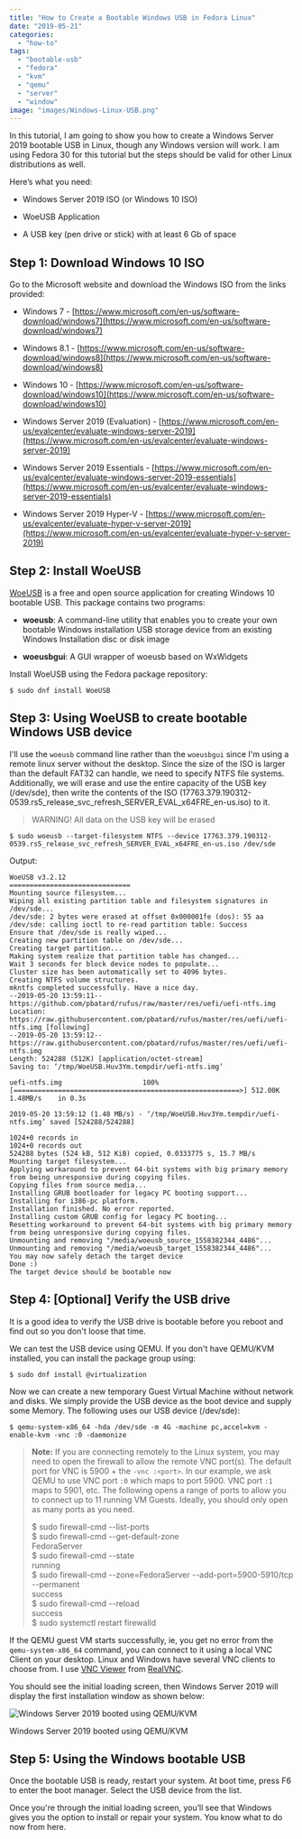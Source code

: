 ```yaml
---
title: "How to Create a Bootable Windows USB in Fedora Linux"
date: "2019-05-21"
categories: 
  - "how-to"
tags: 
  - "bootable-usb"
  - "fedora"
  - "kvm"
  - "qemu"
  - "server"
  - "window"
image: "images/Windows-Linux-USB.png"
---
```


In this tutorial, I am going to show you how to create a Windows Server 2019 bootable USB in Linux, though any Windows version will work. I am using Fedora 30 for this tutorial but the steps should be valid for other Linux distributions as well.

Here’s what you need:

- Windows Server 2019 ISO (or Windows 10 ISO)

- WoeUSB Application

- A USB key (pen drive or stick) with at least 6 Gb of space

## Step 1: Download Windows 10 ISO

Go to the Microsoft website and download the Windows ISO from the links provided:

- Windows 7 - [https://www.microsoft.com/en-us/software-download/windows7](https://www.microsoft.com/en-us/software-download/windows7)

- Windows 8.1 - [https://www.microsoft.com/en-us/software-download/windows8](https://www.microsoft.com/en-us/software-download/windows8)

- Windows 10 - [https://www.microsoft.com/en-us/software-download/windows10](https://www.microsoft.com/en-us/software-download/windows10)

- Windows Server 2019 (Evaluation) - [https://www.microsoft.com/en-us/evalcenter/evaluate-windows-server-2019](https://www.microsoft.com/en-us/evalcenter/evaluate-windows-server-2019)

- Windows Server 2019 Essentials - [https://www.microsoft.com/en-us/evalcenter/evaluate-windows-server-2019-essentials](https://www.microsoft.com/en-us/evalcenter/evaluate-windows-server-2019-essentials)

- Windows Server 2019 Hyper-V - [https://www.microsoft.com/en-us/evalcenter/evaluate-hyper-v-server-2019](https://www.microsoft.com/en-us/evalcenter/evaluate-hyper-v-server-2019)

## Step 2: Install WoeUSB

[WoeUSB](https://github.com/slacka/WoeUSB) is a free and open source application for creating Windows 10 bootable USB. This package contains two programs:

- **woeusb**: A command-line utility that enables you to create your own bootable Windows installation USB storage device from an existing Windows Installation disc or disk image

- **woeusbgui**: A GUI wrapper of woeusb based on WxWidgets

Install WoeUSB using the Fedora package repository:

```
$ sudo dnf install WoeUSB
```

## Step 3: Using WoeUSB to create bootable Windows USB device

I'll use the `woeusb` command line rather than the `woeusbgui` since I'm using a remote linux server without the desktop. Since the size of the ISO is larger than the default FAT32 can handle, we need to specify NTFS file systems. Additionally, we will erase and use the entire capacity of the USB key (/dev/sde), then write the contents of the ISO (17763.379.190312-0539.rs5\_release\_svc\_refresh\_SERVER\_EVAL\_x64FRE\_en-us.iso) to it.

> WARNING! All data on the USB key will be erased

```
$ sudo woeusb --target-filesystem NTFS --device 17763.379.190312-0539.rs5_release_svc_refresh_SERVER_EVAL_x64FRE_en-us.iso /dev/sde
```

Output:

```
WoeUSB v3.2.12
==============================
Mounting source filesystem...
Wiping all existing partition table and filesystem signatures in /dev/sde...
/dev/sde: 2 bytes were erased at offset 0x000001fe (dos): 55 aa
/dev/sde: calling ioctl to re-read partition table: Success
Ensure that /dev/sde is really wiped...
Creating new partition table on /dev/sde...
Creating target partition...
Making system realize that partition table has changed...
Wait 3 seconds for block device nodes to populate...
Cluster size has been automatically set to 4096 bytes.
Creating NTFS volume structures.
mkntfs completed successfully. Have a nice day.
--2019-05-20 13:59:11-- https://github.com/pbatard/rufus/raw/master/res/uefi/uefi-ntfs.img
Location: https://raw.githubusercontent.com/pbatard/rufus/master/res/uefi/uefi-ntfs.img [following]
--2019-05-20 13:59:12-- https://raw.githubusercontent.com/pbatard/rufus/master/res/uefi/uefi-ntfs.img
Length: 524288 (512K) [application/octet-stream]
Saving to: ‘/tmp/WoeUSB.Huv3Ym.tempdir/uefi-ntfs.img’

uefi-ntfs.img                    100%[========================================================>] 512.00K  1.48MB/s    in 0.3s

2019-05-20 13:59:12 (1.48 MB/s) - ‘/tmp/WoeUSB.Huv3Ym.tempdir/uefi-ntfs.img’ saved [524288/524288]

1024+0 records in
1024+0 records out
524288 bytes (524 kB, 512 KiB) copied, 0.0333775 s, 15.7 MB/s
Mounting target filesystem...
Applying workaround to prevent 64-bit systems with big primary memory from being unresponsive during copying files.
Copying files from source media...
Installing GRUB bootloader for legacy PC booting support...
Installing for i386-pc platform.
Installation finished. No error reported.
Installing custom GRUB config for legacy PC booting...
Resetting workaround to prevent 64-bit systems with big primary memory from being unresponsive during copying files.
Unmounting and removing "/media/woeusb_source_1558382344_4486"...
Unmounting and removing "/media/woeusb_target_1558382344_4486"...
You may now safely detach the target device
Done :)
The target device should be bootable now
```

## Step 4: \[Optional\] Verify the USB drive

It is a good idea to verify the USB drive is bootable before you reboot and find out so you don't loose that time.

We can test the USB device using QEMU. If you don't have QEMU/KVM installed, you can install the package group using:

```
$ sudo dnf install @virtualization
```

Now we can create a new temporary Guest Virtual Machine without network and disks. We simply provide the USB device as the boot device and supply some Memory. The following uses our USB device (/dev/sde):

```
$ qemu-system-x86_64 -hda /dev/sde -m 4G -machine pc,accel=kvm -enable-kvm -vnc :0 -daemonize
```

> **Note:** If you are connecting remotely to the Linux system, you may need to open the firewall to allow the remote VNC port(s). The default port for VNC is 5900 + the `-vnc :<port>`. In our example, we ask QEMU to use VNC port `:0` which maps to port 5900. VNC port `:1` maps to 5901, etc. The following opens a range of ports to allow you to connect up to 11 running VM Guests. Ideally, you should only open as many ports as you need.
> 
> $ sudo firewall-cmd --list-ports  
> $ sudo firewall-cmd --get-default-zone  
> FedoraServer  
> $ sudo firewall-cmd --state  
> running  
> $ sudo firewall-cmd --zone=FedoraServer --add-port=5900-5910/tcp --permanent  
> success  
> $ sudo firewall-cmd --reload  
> success  
> $ sudo systemctl restart firewalld

If the QEMU guest VM starts successfully, ie, you get no error from the `qemu-system-x86_64` command, you can connect to it using a local VNC Client on your desktop. Linux and Windows have several VNC clients to choose from. I use [VNC Viewer](https://www.realvnc.com/en/connect/download/viewer/) from [RealVNC](https://www.realvnc.com).

You should see the initial loading screen, then Windows Server 2019 will display the first installation window as shown below:

![Windows Server 2019 booted using QEMU/KVM](https://stevescargall.com/wp-content/uploads/2019/05/windows_server_2019_via_vncviewer_and_qemu-kvm-1.png?w=1016)

Windows Server 2019 booted using QEMU/KVM

## Step 5: Using the Windows bootable USB

Once the bootable USB is ready, restart your system. At boot time, press F6 to enter the boot manager. Select the USB device from the list.

Once you're through the initial loading screen, you’ll see that Windows gives you the option to install or repair your system. You know what to do now from here.
